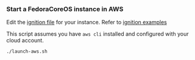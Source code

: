 ### Start a FedoraCoreOS instance in AWS

Edit the [ignition file](./config.ign) for your instance. Refer to [ignition examples](https://coreos.github.io/ignition/examples/#add-users)

This script assumes you have `aws cli` installed and configured with your cloud account.

```bash
./launch-aws.sh
```
